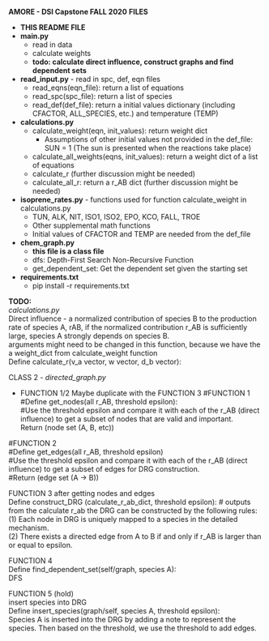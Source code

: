 **AMORE - DSI Capstone FALL 2020**
**FILES**
- **THIS README FILE**
- **main.py**
  - read in data
  - calculate weights
  - **todo: calculate direct influence, construct graphs and find dependent sets**
- **read_input.py**   - read in spc, def, eqn files
  - read_eqns(eqn_file): return a list of equations  
  - read_spc(spc_file): return a list of species  
  - read_def(def_file): return a initial values dictionary (including CFACTOR, ALL_SPECIES, etc.) and temperature (TEMP)  
- **calculations.py** 
  - calculate_weight(eqn, init_values): return weight dict  
    - Assumptions of other initial values not provided in the def_file: SUN = 1 (The sun is presented when the reactions take place)
  - calculate_all_weights(eqns, init_values): return a weight dict of a list of equations
  - calculate_r (further discussion might be needed)
  - calculate_all_r: return a r_AB dict (further discussion might be needed)
- **isoprene_rates.py** - functions used for function calculate_weight in calculations.py
  - TUN, ALK, NIT, ISO1, ISO2, EPO, KCO, FALL, TROE
  - Other supplemental math functions
  - Initial values of CFACTOR and TEMP are needed from the def_file
- **chem_graph.py**  
  - **this file is a class file**
  - dfs: Depth-First Search Non-Recursive Function
  - get_dependent_set: Get the dependent set given the starting set
- **requirements.txt**
  - pip install -r requirements.txt

**TODO:**  
*calculations.py*  
Direct influence - a normalized contribution of species B to the production rate of species A, rAB, if the normalized contribution r_AB is sufficiently large, species A strongly depends on species B.  
arguments might need to be changed in this function, because we have the a weight_dict from calculate_weight function  
Define calculate_r(v_a vector, w vector, d_b vector):  

CLASS 2 - *directed_graph.py*  
- FUNCTION 1/2 Maybe duplicate with the FUNCTION 3
#FUNCTION 1  
#Define get_nodes(all r_AB, threshold epsilon):    
#Use the threshold epsilon and compare it with each of the r_AB (direct influence) to get a subset of nodes that are valid and important.  
Return (node set (A, B, etc))  

#FUNCTION 2  
#Define get_edges(all r_AB, threshold epsilon)    
#Use the threshold epsilon and compare it with each of the r_AB (direct influence) to get a subset of edges for DRG construction.  
#Return (edge set (A -> B))  

FUNCTION 3
after getting nodes and edges  
Define construct_DRG (calculate_r_ab_dict, threshold epsilon):   # outputs from the calculate r_ab
the DRG can be constructed by the following rules:  
(1) Each node in DRG is uniquely mapped to a species in the detailed mechanism.  
(2) There exists a directed edge from A to B if and only if r_AB is larger than or equal to epsilon.  

FUNCTION 4  
Define find_dependent_set(self/graph, species A):  
DFS  

FUNCTION 5 (hold)  
insert species into DRG  
Define insert_species(graph/self, species A, threshold epsilon):  
Species A is inserted into the DRG by adding a note to represent the species. Then based on the threshold, we use the threshold to add edges.  


